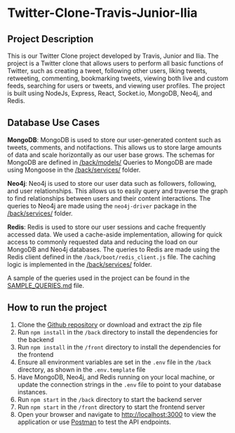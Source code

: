 # Twitter-Clone-Travis-Junior-Ilia

## Project Description
 This is our Twitter Clone project developed by Travis, Junior and Ilia. The project is a Twitter clone that allows users to perform all basic functions of Twitter, such as creating a tweet, following other users, liking tweets, retweeting, commenting, bookmarking tweets, viewing both live and custom feeds, searching for users or tweets, and viewing user profiles. The project is built using NodeJs, Express, React, Socket.io, MongoDB, Neo4j, and Redis. 

 ## Database Use Cases
 
**MongoDB**:
MongoDB is used to store our user-generated content such as tweets, comments, and notifactions. 
This allows us to store large amounts of data and scale horizontally as our user base grows. 
The schemas for MongoDB are defined in [/back/models/](./back/models/) 
Queries to MongoDB are made using Mongoose in the [/back/services/](./back/services/) folder.

**Neo4j**:
Neo4j is used to store our user data such as followers, following, and user relationships. 
This allows us to easily query and traverse the graph to find relationships between users and their content interactions. 
The queries to Neo4j are made using the `neo4j-driver` package in the [/back/services/](./back/services/) folder.

**Redis**:
Redis is used to store our user sessions and cache frequently accessed data. 
We used a cache-aside implementation, allowing for quick access to commonly requested data and reducing the load on our MongoDB and Neo4j databases. 
The queries to Redis are made using the Redis client defined in the `/back/boot/redis_client.js` file.
The caching logic is implemented in the [/back/services/](./back/services/) folder.

A sample of the queries used in the project can be found in the [SAMPLE_QUERIES.md](./SAMPLE_QUERIES.md) file.

## How to run the project
1. Clone the [Github repository](https://github.com/Travis-Berthrong/Twitter-Clone-Travis-Junior-Ilia/tree/Development) or download and extract the zip file
2. Run `npm install` in the `/back` directory to install the dependencies for the backend
3. Run `npm install` in the `/front` directory to install the dependencies for the frontend
3. Ensure all environment variables are set in the `.env` file in the `/back` directory, as shown in the `.env.template` file
4. Have MongoDB, Neo4j, and Redis running on your local machine, or update the connection strings in the `.env` file to point to your database instances.
5. Run `npm start` in the `/back` directory to start the backend server
6. Run `npm start` in the `/front` directory to start the frontend server
7. Open your browser and navigate to [http://localhost:3000](http://localhost:3000) to view the application or use [Postman](https://speeding-shuttle-145414.postman.co/workspace/New-Team-Workspace~9bbc6a62-0def-40d9-bad3-56959c01b44b/collection/32573845-4634dfc1-a3bb-4c1c-b204-dfc998a413d0?action=share&creator=32573845&active-environment=32573845-38dc3580-3f17-4b4d-a200-cf48c6470bb8) to test the API endpoints.








